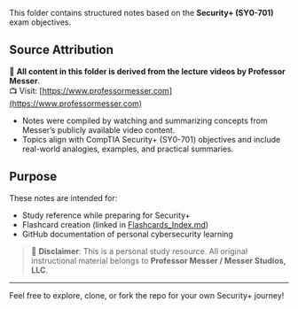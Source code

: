 This folder contains structured notes based on the **Security+ (SY0-701)** exam objectives.

## Source Attribution

🧠 **All content in this folder is derived from the lecture videos by Professor Messer**.  
📺 Visit: [https://www.professormesser.com](https://www.professormesser.com)

- Notes were compiled by watching and summarizing concepts from Messer’s publicly available video content.
- Topics align with CompTIA Security+ (SY0-701) objectives and include real-world analogies, examples, and practical summaries.

## Purpose

These notes are intended for:
- Study reference while preparing for Security+
- Flashcard creation (linked in [Flashcards_Index.md](./Flashcards_Index.md))
- GitHub documentation of personal cybersecurity learning

> 🔖 **Disclaimer**: This is a personal study resource. All original instructional material belongs to **Professor Messer / Messer Studios, LLC**.

---

Feel free to explore, clone, or fork the repo for your own Security+ journey!
